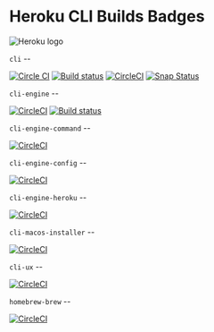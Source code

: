 Heroku CLI Builds Badges
==========

![Heroku logo](https://d4yt8xl9b7in.cloudfront.net/assets/home/logotype-heroku.png)

`cli` --

[![Circle CI](https://circleci.com/gh/heroku/cli/tree/master.svg?style=svg)](https://circleci.com/gh/heroku/cli/tree/master)
[![Build status](https://ci.appveyor.com/api/projects/status/ouee3b9d7jwkjcr1/branch/master?svg=true)](https://ci.appveyor.com/project/Heroku/cli/branch/master)
[![CircleCI](https://circleci.com/gh/heroku/cli-macos-installer/tree/master.svg?style=svg&circle-token=90b3b4392dc1668e97108edabdfc2c6baddc3a17)](https://circleci.com/gh/heroku/cli-macos-installer/tree/master)
[![Snap Status](https://build.snapcraft.io/badge/heroku/cli.svg)](https://build.snapcraft.io/user/heroku/cli)


`cli-engine` --

[![CircleCI](https://circleci.com/gh/heroku/cli-engine/tree/master.svg?style=svg)](https://circleci.com/gh/heroku/cli-engine/tree/master)
[![Build status](https://ci.appveyor.com/api/projects/status/vkvx2oup8r9gt1ga/branch/master?svg=true)](https://ci.appveyor.com/project/Heroku/cli-engine/branch/master)


`cli-engine-command` --

[![CircleCI](https://circleci.com/gh/heroku/cli-engine-command.svg?style=svg)](https://circleci.com/gh/heroku/cli-engine-command)


`cli-engine-config` --

[![CircleCI](https://circleci.com/gh/heroku/cli-engine-config.svg?style=svg)](https://circleci.com/gh/heroku/cli-engine-config)


`cli-engine-heroku` --

[![CircleCI](https://circleci.com/gh/heroku/cli-engine-heroku.svg?style=svg)](https://circleci.com/gh/heroku/cli-engine-heroku)


`cli-macos-installer` --

[![CircleCI](https://circleci.com/gh/heroku/cli-macos-installer.svg?style=svg&circle-token=90b3b4392dc1668e97108edabdfc2c6baddc3a17)](https://circleci.com/gh/heroku/cli-macos-installer)


`cli-ux` --

[![CircleCI](https://circleci.com/gh/heroku/cli-ux.svg?style=svg)](https://circleci.com/gh/heroku/cli-ux)


`homebrew-brew` --

[![CircleCI](https://circleci.com/gh/heroku/homebrew-brew.svg?style=svg)](https://circleci.com/gh/heroku/homebrew-brew)
